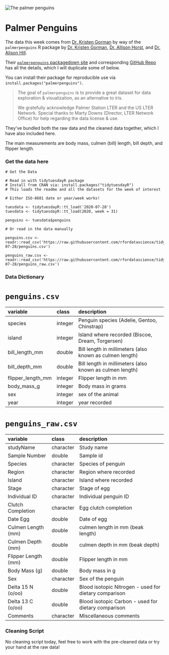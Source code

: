 ![The palmer penguins](https://github.com/allisonhorst/palmerpenguins/blob/master/man/figures/lter_penguins.png)

# Palmer Penguins

The data this week comes from [Dr. Kristen Gorman](https://www.uaf.edu/cfos/people/faculty/detail/kristen-gorman.php) by way of the `palmerpenguins` R package by [Dr. Kristen Gorman](https://www.uaf.edu/cfos/people/faculty/detail/kristen-gorman.php), [Dr. Allison Horst](https://twitter.com/allison_horst), and [Dr. Alison Hill](https://twitter.com/apreshill).

Their [`palmerpenguins` packagedown site](https://allisonhorst.github.io/palmerpenguins/) and corresponding [GitHub Repo](https://github.com/allisonhorst/palmerpenguins) has all the details, which I will duplicate some of below.

You can install their package for reproducible use via `install.packages("palmerpenguins")`.

> The goal of `palmerpenguins` is to provide a great dataset for data exploration & visualization, as an alternative to iris.
>
> We gratefully acknowledge Palmer Station LTER and the US LTER Network. Special thanks to Marty Downs (Director, LTER Network Office) for help regarding the data license & use.

They've bundled both the raw data and the cleaned data together, which I have also included here.

The main measurements are body mass, culmen (bill) length, bill depth, and flipper length.

### Get the data here

```{r}
# Get the Data

# Read in with tidytuesdayR package 
# Install from CRAN via: install.packages("tidytuesdayR")
# This loads the readme and all the datasets for the week of interest

# Either ISO-8601 date or year/week works!

tuesdata <- tidytuesdayR::tt_load('2020-07-28')
tuesdata <- tidytuesdayR::tt_load(2020, week = 31)

penguins <- tuesdata$penguins

# Or read in the data manually

penguins.csv <- readr::read_csv('https://raw.githubusercontent.com/rfordatascience/tidytuesday/master/data/2020/2020-07-28/penguins.csv')

penguins_raw.csv <- readr::read_csv('https://raw.githubusercontent.com/rfordatascience/tidytuesday/master/data/2020/2020-07-28/penguins_raw.csv')

```
### Data Dictionary

# `penguins.csv`

|variable          |class   |description |
|:-----------------|:-------|:-----------|
|species           |integer | Penguin species (Adelie, Gentoo, Chinstrap) |
|island            |integer | Island where recorded (Biscoe, Dream, Torgersen) |
|bill_length_mm    |double  | Bill length in millimeters (also known as culmen length) |
|bill_depth_mm     |double  | Bill length in millimeters (also known as culmen length) |
|flipper_length_mm |integer | Flipper length in mm |
|body_mass_g       |integer | Body mass in grams |
|sex               |integer | sex of the animal |
|year              |integer | year recorded |

# `penguins_raw.csv`

|variable            |class     |description |
|:-------------------|:---------|:-----------|
|studyName           |character | Study name |
|Sample Number       |double    | Sample id|
|Species             |character | Species of penguin |
|Region              |character | Region where recorded |
|Island              |character | Island where recorded |
|Stage               |character | Stage of egg |
|Individual ID       |character | Individual penguin ID |
|Clutch Completion   |character | Egg clutch completion |
|Date Egg            |double    | Date of egg |
|Culmen Length (mm)  |double    | culmen length in mm (beak length) |
|Culmen Depth (mm)   |double    | culmen depth in mm (beak depth)|
|Flipper Length (mm) |double    | Flipper length in mm |
|Body Mass (g)       |double    | Body mass in g |
|Sex                 |character | Sex of the penguin |
|Delta 15 N (o/oo)   |double    | Blood isotopic Nitrogen - used for dietary comparison |
|Delta 13 C (o/oo)   |double    | Blood isotopic Carbon - used for dietary comparison |
|Comments            |character | Miscellaneous comments |

### Cleaning Script

No cleaning script today, feel free to work with the pre-cleaned data or try your hand at the raw data!

